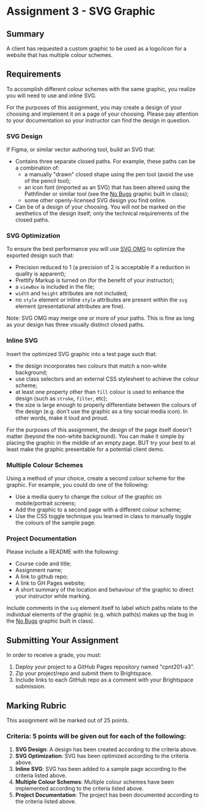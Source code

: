 # Assignment 3 - SVG Graphic
## Summary
A client has requested a custom graphic to be used as a logo/icon for a website that has multiple colour schemes.

## Requirements
To accomplish different colour schemes with the same graphic, you realize you will need to use and inline SVG.

For the purposes of this assignment, you may create a design of your choosing and implement it on a page of your choosing. Please pay attention to your documentation so your instructor can find the design in question.

### SVG Design
If Figma, or similar vector authoring tool, build an SVG that:
- Contains three separate closed paths. For example, these paths can be a combination of:
  - a manually "drawn" closed shape using the pen tool (avoid the use of the pencil tool);
  - an icon font (imported as an SVG) that has been altered using the Pathfinder or similar tool (see the [No Bugs](https://github.com/sait-wbdv/sample-code/blob/master/frontend/svg/no-bugs/images/no-bugs.svg) graphic built in class);
  - some other openly-licensed SVG design you find online.
- Can be of a design of your choosing. You will not be marked on the aesthetics of the design itself; only the technical requirements of the closed paths.

### SVG Optimization
To ensure the best performance you will use [SVG OMG](https://jakearchibald.github.io/svgomg/) to optimize the exported design such that:
- Precision reduced to 1 (a precision of 2 is acceptable if a reduction in quality is apparent);
- Prettify Markup is turned on (for the benefit of your instructor);
- a `viewBox` is included in the file;
- `width` and `height` attributes are not included;
- no `style` element or inline `style` attributes are present within the `svg` element (presentational attributes are fine).

Note: SVG OMG may merge one or more of your paths. This is fine as long as your design has three visually distinct closed paths.

### Inline SVG 
Insert the optimized SVG graphic into a test page such that:
- the design incorporates two colours that match a non-white background;
- use class selectors and an external CSS stylesheet to achieve the colour scheme;
- at least one property other than `fill` colour is used to enhance the design (such as `stroke`, `filter`, etc);
- the size is large enough to properly differentiate between the colours of the design (e.g. don't use the graphic as a tiny social media icon). In other words, make it loud and proud.

For the purposes of this assignment, the design of the page itself doesn't matter (beyond the non-white background). You can make it simple by placing the graphic in the middle of an empty page. BUT try your best to at least make the graphic presentable for a potential client demo.

### Multiple Colour Schemes
Using a method of your choice, create a second colour scheme for the graphic. For example, you could do one of the following:
- Use a media query to change the colour of the graphic on mobile/portrait screens;
- Add the graphic to a second page with a different colour scheme;
- Use the CSS toggle technique you learned in class to manually toggle the colours of the sample page.

### Project Documentation
Please include a README with the following:
- Course code and title;
- Assignment name;
- A link to github repo;
- A link to GH Pages website;
- A short summary of the location and behaviour of the graphic to direct your instructor while marking.

Include comments in the `svg` element itself to label which paths relate to the individual elements of the graphic (e.g. which path(s) makes up the bug in the [No Bugs](https://github.com/sait-wbdv/sample-code/blob/master/frontend/svg/no-bugs/images/no-bugs.svg) graphic built in class).

## Submitting Your Assignment
In order to receive a grade, you must:
1. Deploy your project to a GitHub Pages repository named "cpnt201-a3".
2. Zip your project/repo and submit them to Brightspace.
3. Include links to each GitHub repo as a comment with your Brightspace submission.

## Marking Rubric
This assignment will be marked out of 25 points.

### Criteria: 5 points will be given out for each of the following:
1. **SVG Design**: A design has been created according to the criteria above.
2. **SVG Optimization**: SVG has been optimized according to the criteria above. 
3. **Inline SVG**: SVG has been added to a sample page according to the criteria listed above. 
4. **Multiple Colour Schemes**: Multiple colour schemes have been implemented according to the criteria listed above.
5. **Project Documentation**: The project has been documented according to the criteria listed above.

